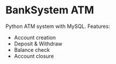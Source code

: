 # BankSystem ATM

Python ATM system with MySQL. Features:
- Account creation
- Deposit & Withdraw
- Balance check
- Account closure
